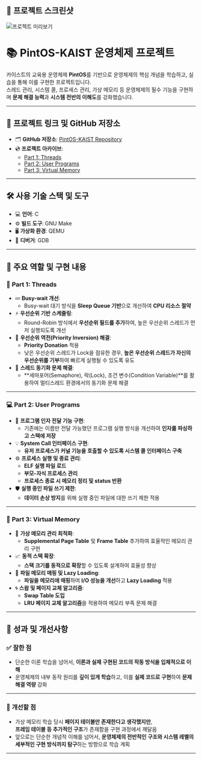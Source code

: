 ## 📸 프로젝트 스크린샷

![프로젝트 미리보기](https://user-images.githubusercontent.com/사용자아이디/이미지파일명.png)


# 📚 **PintOS-KAIST 운영체제 프로젝트**

카이스트의 교육용 운영체제 **PintOS**를 기반으로 운영체제의 핵심 개념을 학습하고, 실습을 통해 이를 구현한 프로젝트입니다.  
스레드 관리, 시스템 콜, 프로세스 관리, 가상 메모리 등 운영체제의 필수 기능을 구현하며 **문제 해결 능력**과 **시스템 전반의 이해도**를 강화했습니다.

---

## 🔗 **프로젝트 링크 및 GitHub 저장소**

- 🗂 **GitHub 저장소**: [PintOS-KAIST Repository](https://github.com/seongjin0614/pintos-kaist)  
- 💿 **프로젝트 아카이브**:  
  - [Part 1: Threads](http://naver.me/xeAQuXw4)  
  - [Part 2: User Programs](http://naver.me/5Q3g9Frm)  
  - [Part 3: Virtual Memory](http://naver.me/GzEN0bR9)  

---

## 🛠 **사용 기술 스택 및 도구**

- 💻 **언어**: C  
- ⚙️ **빌드 도구**: GNU Make  
- 🖥 **가상화 환경**: QEMU  
- 🐞 **디버거**: GDB  

---

## 🚀 **주요 역할 및 구현 내용**

### 🔧 **Part 1: Threads**
- 💤 **Busy-wait 개선**:  
  - Busy-wait 대기 방식을 **Sleep Queue 기반**으로 개선하여 **CPU 리소스 절약**  
- ⚡ **우선순위 기반 스케줄링**:  
  - Round-Robin 방식에서 **우선순위 필드를 추가**하여, 높은 우선순위 스레드가 먼저 실행되도록 개선  
- 🔄 **우선순위 역전(Priority Inversion) 해결**:  
  - **Priority Donation** 적용  
  - 낮은 우선순위 스레드가 Lock을 점유한 경우, **높은 우선순위 스레드가 자신의 우선순위를 기부**하여 빠르게 실행될 수 있도록 유도  
- 🔗 **스레드 동기화 문제 해결**:  
  - **세마포어(Semaphore), 락(Lock), 조건 변수(Condition Variable)**를 활용하여 멀티스레드 환경에서의 동기화 문제 해결  

---

### 💻 **Part 2: User Programs**
- 🧩 **프로그램 인자 전달 기능 구현**:  
  - 기존에는 이름만 전달 가능했던 프로그램 실행 방식을 개선하여 **인자를 파싱하고 스택에 저장**  
- 💡 **System Call 인터페이스 구현**:  
  - **유저 프로세스가 커널 기능을 호출할 수 있도록 시스템 콜 인터페이스 구축**  
- ⚙ **프로세스 실행 및 종료 관리**:  
  - **ELF 실행 파일 로드**  
  - **부모-자식 프로세스 관리**  
  - **프로세스 종료 시 메모리 정리 및 status 반환**  
- 🛡 **실행 중인 파일 쓰기 제한**:  
  - **데이터 손상 방지**를 위해 실행 중인 파일에 대한 쓰기 제한 적용  

---

### 💾 **Part 3: Virtual Memory**
- 🧮 **가상 메모리 관리 최적화**:  
  - **Supplemental Page Table** 및 **Frame Table** 추가하여 효율적인 메모리 관리 구현  
- 📈 **동적 스택 확장**:  
  - **스택 크기를 동적으로 확장**할 수 있도록 설계하여 효율성 향상  
- 🚀 **파일 메모리 매핑 및 Lazy Loading**:  
  - **파일을 메모리에 매핑**하여 **I/O 성능을 개선**하고 **Lazy Loading** 적용  
- 🌀 **스왑 및 페이지 교체 알고리즘**:  
  - **Swap Table 도입**  
  - **LRU 페이지 교체 알고리즘**을 적용하여 메모리 부족 문제 해결  

---

## 💯 **성과 및 개선사항**

### ✅ **잘한 점**
- 단순한 이론 학습을 넘어서, **이론과 실제 구현된 코드의 작동 방식을 입체적으로 이해**  
- 운영체제의 내부 동작 원리를 **깊이 있게 학습**하고, 이를 **실제 코드로 구현**하여 **문제 해결 역량** 강화  

---

### 🚀 **개선할 점**
- 가상 메모리 학습 당시 **페이지 테이블만 존재한다고 생각했지만**,  
  **프레임 테이블 등 추가적인 구조**가 존재함을 구현 과정에서 깨달음  
- 앞으로는 단순한 개념적 이해를 넘어서, **운영체제의 전반적인 구조와 시스템 레벨의 세부적인 구현 방식까지 탐구**하는 방향으로 학습 계획  

---
